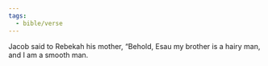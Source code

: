 ```yaml
---
tags:
  - bible/verse
---
```

Jacob said to Rebekah his mother, “Behold, Esau my brother is a hairy man, and I am a smooth man.